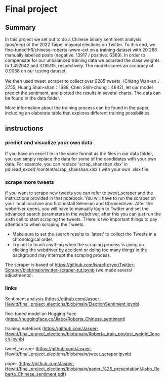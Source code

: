 # Final project

## Summary
In this project we set out to do a Chinese binary sentiment analysis (pos/neg) of the 2022 Taipei mayoral elections on Twitter. To this end, we fine-tuned hfl/chinese-roberta-wwm-ext on a training dataset with 20 286 manually labelled posts (negative: 13917 / positive: 6369). In order to compensate for our unbalanced training data we adjusted the class weights to 1.457642 and 3.185115, respectively. The model scores an accuracy of 0.9058 on our testing dataset. 

We then used tweet_scraper to collect over 9285 tweets（Chiang Wan-an：2755, Huang Shan-shan：1688, Chen Shih-chung：4842), let our model predict the sentiment, and plotted the results in several charts. The data can be found in the data folder. 

More information about the training process can be found in the paper, including an elaborate table that explores different training possibilities. 

## instructions 

### predict and visualize your own data
 If you have an excel file in the same format as the files in our data folder, you can simply replace the data for some of the candidates with your own data. For example, you can replace 'scrap_shanshan.xlsx' in pd.read_excel('/content/scrap_shanshan.xlsx') with your own .xlsx file. 

### scrape more tweets
If you want to scrape new tweets you can refer to tweet_scraper and the instructions provided in that notebook. You will have to run the scraper on your local machine and first install Selenium and Chromedriver. After the webdriver opens, you will have to manually login to Twitter and set the advanced search parameters in the webdriver, after this you can just run the sixth cell to start scraping the tweets. THere is two important things to pay attention to when scraping the Tweets. 

- Make sure to set the search results to 'latest' to collect the Tweets in a chronological order. 
- Try not to touch anything when the scraping process is going on. clicking the webdriver by accident or doing too many things in the background may interrupt the scraping process. 

The scraper is based of https://github.com/israel-dryer/Twitter-Scraper/blob/main/twitter-scraper-tut.ipynb (we made several adjustments).


### links 

Sentiment analysis (https://github.com/Jasper-Hewitt/final_project_elections/blob/main/ElectionSentiment.ipynb)

fine-tuned model on Hugging Face (https://huggingface.co/Jiabo/Roberta_Chinese_sentiment)

training notebook (https://github.com/Jasper-Hewitt/final_project_elections/blob/main/Roberta_train_postest_weight_1epoch.ipynb)

tweet_scraper (https://github.com/Jasper-Hewitt/final_project_elections/blob/main/tweet_scraper.ipynb)

paper (https://github.com/Jasper-Hewitt/final_project_elections/blob/main/paper_%26_presentation/Jiabo_Roberta_Chinese_sentiment.pdf)  
